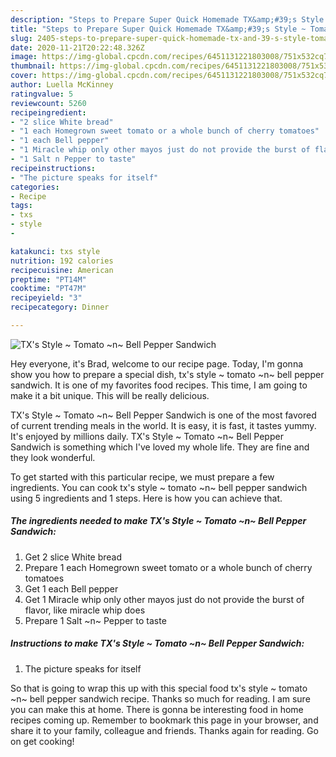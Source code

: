 ```yaml
---
description: "Steps to Prepare Super Quick Homemade TX&amp;#39;s Style ~ Tomato ~n~ Bell Pepper Sandwich"
title: "Steps to Prepare Super Quick Homemade TX&amp;#39;s Style ~ Tomato ~n~ Bell Pepper Sandwich"
slug: 2405-steps-to-prepare-super-quick-homemade-tx-and-39-s-style-tomato-n-bell-pepper-sandwich
date: 2020-11-21T20:22:48.326Z
image: https://img-global.cpcdn.com/recipes/6451131221803008/751x532cq70/txs-style-tomato-n-bell-pepper-sandwich-recipe-main-photo.jpg
thumbnail: https://img-global.cpcdn.com/recipes/6451131221803008/751x532cq70/txs-style-tomato-n-bell-pepper-sandwich-recipe-main-photo.jpg
cover: https://img-global.cpcdn.com/recipes/6451131221803008/751x532cq70/txs-style-tomato-n-bell-pepper-sandwich-recipe-main-photo.jpg
author: Luella McKinney
ratingvalue: 5
reviewcount: 5260
recipeingredient:
- "2 slice White bread"
- "1 each Homegrown sweet tomato or a whole bunch of cherry tomatoes"
- "1 each Bell pepper"
- "1 Miracle whip only other mayos just do not provide the burst of flavor like miracle whip does"
- "1 Salt n Pepper to taste"
recipeinstructions:
- "The picture speaks for itself"
categories:
- Recipe
tags:
- txs
- style
- 

katakunci: txs style  
nutrition: 192 calories
recipecuisine: American
preptime: "PT14M"
cooktime: "PT47M"
recipeyield: "3"
recipecategory: Dinner

---
```



![TX&#39;s Style ~ Tomato ~n~ Bell Pepper Sandwich](https://img-global.cpcdn.com/recipes/6451131221803008/751x532cq70/txs-style-tomato-n-bell-pepper-sandwich-recipe-main-photo.jpg)

Hey everyone, it's Brad, welcome to our recipe page. Today, I'm gonna show you how to prepare a special dish, tx&#39;s style ~ tomato ~n~ bell pepper sandwich. It is one of my favorites food recipes. This time, I am going to make it a bit unique. This will be really delicious.

TX&#39;s Style ~ Tomato ~n~ Bell Pepper Sandwich is one of the most favored of current trending meals in the world. It is easy, it is fast, it tastes yummy. It's enjoyed by millions daily. TX&#39;s Style ~ Tomato ~n~ Bell Pepper Sandwich is something which I've loved my whole life. They are fine and they look wonderful.




To get started with this particular recipe, we must prepare a few ingredients. You can cook tx&#39;s style ~ tomato ~n~ bell pepper sandwich using 5 ingredients and 1 steps. Here is how you can achieve that.

<!--inarticleads1-->

##### The ingredients needed to make TX&#39;s Style ~ Tomato ~n~ Bell Pepper Sandwich:

1. Get 2 slice White bread
1. Prepare 1 each Homegrown sweet tomato or a whole bunch of cherry tomatoes
1. Get 1 each Bell pepper
1. Get 1 Miracle whip only other mayos just do not provide the burst of flavor, like miracle whip does
1. Prepare 1 Salt ~n~ Pepper to taste




<!--inarticleads2-->

##### Instructions to make TX&#39;s Style ~ Tomato ~n~ Bell Pepper Sandwich:

1. The picture speaks for itself




So that is going to wrap this up with this special food tx&#39;s style ~ tomato ~n~ bell pepper sandwich recipe. Thanks so much for reading. I am sure you can make this at home. There is gonna be interesting food in home recipes coming up. Remember to bookmark this page in your browser, and share it to your family, colleague and friends. Thanks again for reading. Go on get cooking!
